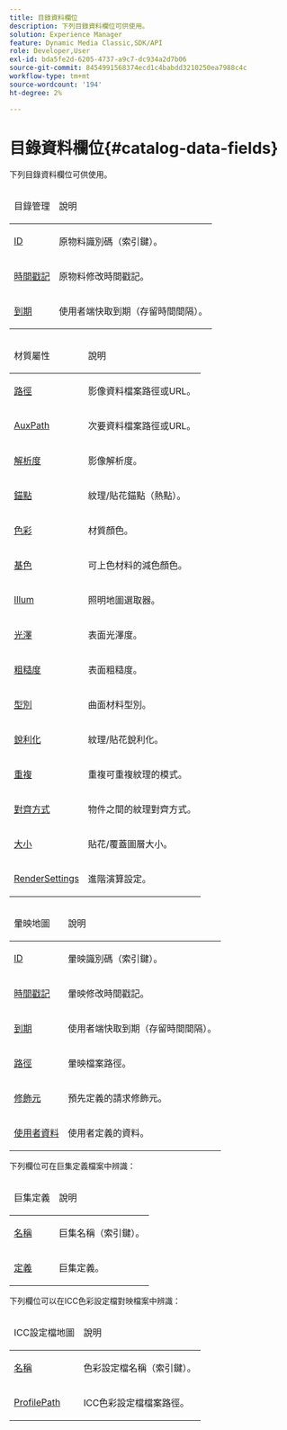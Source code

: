 ```yaml
---
title: 目錄資料欄位
description: 下列目錄資料欄位可供使用。
solution: Experience Manager
feature: Dynamic Media Classic,SDK/API
role: Developer,User
exl-id: bda5fe2d-6205-4737-a9c7-dc934a2d7b06
source-git-commit: 8454991568374ecd1c4babdd3210250ea7988c4c
workflow-type: tm+mt
source-wordcount: '194'
ht-degree: 2%

---
```


# 目錄資料欄位{#catalog-data-fields}

下列目錄資料欄位可供使用。

<table id="simpletable_C2D795844F624470871959842AF50BF3"> 
 <thead class="sthead"> 
  <td class="stentry"> <p>目錄管理 </p></td> 
  <td class="stentry"> <p>說明 </p></td> 
 </thead> 
 <tr class="strow"> 
  <td class="stentry"> <p><a href="../../../../../ir-api/material-cat/image-rendering-api-ref/c-ir-material-catalog/c-ir-material-data-reference/r-ir-id.md#reference-cba2a53a952e403fb57a4e8569f9cf85" type="reference" format="dita" scope="local"> ID</a> </p></td> 
  <td class="stentry"> <p>原物料識別碼（索引鍵）。 </p></td> 
 </tr> 
 <tr class="strow"> 
  <td class="stentry"> <p><a href="../../../../../ir-api/material-cat/image-rendering-api-ref/c-ir-material-catalog/c-ir-material-data-reference/r-ir-timestamp-dataref.md#reference-6daf7973dc4f4b4e9e8165756db7c319" type="reference" format="dita" scope="local">時間戳記</a> </p></td> 
  <td class="stentry"> <p>原物料修改時間戳記。 </p></td> 
 </tr> 
 <tr class="strow"> 
  <td class="stentry"> <p><a href="../../../../../ir-api/material-cat/image-rendering-api-ref/c-ir-material-catalog/c-ir-material-data-reference/r-ir-expiration-dataref.md#reference-5e93943abff54c93bf85aae3b911a3ce" type="reference" format="dita" scope="local">到期</a> </p></td> 
  <td class="stentry"> <p>使用者端快取到期（存留時間間隔）。 </p></td> 
 </tr> 
</table>

<table id="simpletable_58980295E92848B7BE471855D629F756"> 
 <thead class="sthead"> 
  <td class="stentry"> <p>材質屬性 </p></td> 
  <td class="stentry"> <p>說明 </p></td> 
 </thead> 
 <tr class="strow"> 
  <td class="stentry"> <p><a href="../../../../../ir-api/material-cat/image-rendering-api-ref/c-ir-material-catalog/c-ir-material-data-reference/r-ir-path.md#reference-59ebb624250a4965ad1737578a2ab590" type="reference" format="dita" scope="local">路徑</a> </p></td> 
  <td class="stentry"> <p>影像資料檔案路徑或URL。 </p></td> 
 </tr> 
 <tr class="strow"> 
  <td class="stentry"> <p><a href="../../../../../ir-api/material-cat/image-rendering-api-ref/c-ir-material-catalog/c-ir-material-data-reference/r-ir-auxpath.md#reference-943ad5ee3c3b4b06bbcbb005db0dc969" type="reference" format="dita" scope="local"> AuxPath </a> </p></td> 
  <td class="stentry"> <p>次要資料檔案路徑或URL。 </p></td> 
 </tr> 
 <tr class="strow"> 
  <td class="stentry"> <p><a href="../../../../../ir-api/material-cat/image-rendering-api-ref/c-ir-material-catalog/c-ir-material-data-reference/r-ir-resolution-dataref.md#reference-6a2d64c2d72b438fade58a3391569da7" type="reference" format="dita" scope="local">解析度</a> </p></td> 
  <td class="stentry"> <p>影像解析度。 </p></td> 
 </tr> 
 <tr class="strow"> 
  <td class="stentry"> <p><a href="../../../../../ir-api/material-cat/image-rendering-api-ref/c-ir-material-catalog/c-ir-material-data-reference/r-ir-cat-anchor.md#reference-d9b1d49db1fc440686f64b84453297ab" type="reference" format="dita" scope="local">錨點</a> </p></td> 
  <td class="stentry"> <p>紋理/貼花錨點（熱點）。 </p></td> 
 </tr> 
 <tr class="strow"> 
  <td class="stentry"> <p><a href="../../../../../ir-api/material-cat/image-rendering-api-ref/c-ir-material-catalog/c-ir-material-data-reference/r-ir-cat-color.md#reference-7639487fe0ac48beb9e8afa4dc845552" type="reference" format="dita" scope="local">色彩</a> </p></td> 
  <td class="stentry"> <p>材質顏色。 </p></td> 
 </tr> 
 <tr class="strow"> 
  <td class="stentry"> <p><a href="../../../../../ir-api/material-cat/image-rendering-api-ref/c-ir-material-catalog/c-ir-material-data-reference/r-ir-basecolor.md#reference-5f02371b1d8e444ab12d2614d9792de8" type="reference" format="dita" scope="local">基色</a> </p></td> 
  <td class="stentry"> <p>可上色材料的減色顏色。 </p></td> 
 </tr> 
 <tr class="strow"> 
  <td class="stentry"> <p><a href="../../../../../ir-api/material-cat/image-rendering-api-ref/c-ir-material-catalog/c-ir-material-data-reference/r-ir-cat-illum.md#reference-faeb85b387544d04b8aa4ccc3ab12e0f" type="reference" format="dita" scope="local"> Illum </a> </p></td> 
  <td class="stentry"> <p>照明地圖選取器。 </p></td> 
 </tr> 
 <tr class="strow"> 
  <td class="stentry"> <p><a href="../../../../../ir-api/material-cat/image-rendering-api-ref/c-ir-material-catalog/c-ir-material-data-reference/r-ir-cat-gloss.md#reference-5277f62a67e2408ab94699aa712f1eeb" type="reference" format="dita" scope="local">光澤</a> </p></td> 
  <td class="stentry"> <p>表面光澤度。 </p></td> 
 </tr> 
 <tr class="strow"> 
  <td class="stentry"> <p><a href="../../../../../ir-api/material-cat/image-rendering-api-ref/c-ir-material-catalog/c-ir-material-data-reference/r-ir-roughness.md#reference-79f748ac642745e3b81795a99f61fa99" type="reference" format="dita" scope="local">粗糙度</a> </p></td> 
  <td class="stentry"> <p>表面粗糙度。 </p></td> 
 </tr> 
 <tr class="strow"> 
  <td class="stentry"> <p><a href="../../../../../ir-api/material-cat/image-rendering-api-ref/c-ir-material-catalog/c-ir-material-data-reference/r-ir-cat-type.md#reference-9bea147dda9f4e74bc0ec79dcc0d9161" type="reference" format="dita" scope="local">型別</a> </p></td> 
  <td class="stentry"> <p>曲面材料型別。 </p></td> 
 </tr> 
 <tr class="strow"> 
  <td class="stentry"> <p><a href="../../../../../ir-api/material-cat/image-rendering-api-ref/c-ir-material-catalog/c-ir-material-data-reference/r-ir-sharp-dataref.md#reference-f79a14bd52474dfd8495115d398a30d0" type="reference" format="dita" scope="local">銳利化</a> </p></td> 
  <td class="stentry"> <p>紋理/貼花銳利化。 </p></td> 
 </tr> 
 <tr class="strow"> 
  <td class="stentry"> <p><a href="../../../../../ir-api/material-cat/image-rendering-api-ref/c-ir-material-catalog/c-ir-material-data-reference/r-ir-cat-repeat.md#reference-20e149211e1f4e8285db5ecb83c1902e" type="reference" format="dita" scope="local">重複</a> </p></td> 
  <td class="stentry"> <p>重複可重複紋理的模式。 </p></td> 
 </tr> 
 <tr class="strow"> 
  <td class="stentry"> <p><a href="../../../../../ir-api/material-cat/image-rendering-api-ref/c-ir-material-catalog/c-ir-material-data-reference/r-ir-alignment.md#reference-e52152e8dc244d0aa13b40c615d0f399" type="reference" format="dita" scope="local">對齊方式</a> </p></td> 
  <td class="stentry"> <p>物件之間的紋理對齊方式。 </p></td> 
 </tr> 
 <tr class="strow"> 
  <td class="stentry"> <p><a href="../../../../../ir-api/material-cat/image-rendering-api-ref/c-ir-material-catalog/c-ir-material-data-reference/r-ir-cat-size.md#reference-a698b0d2652f4ea8a2b006fbf59cf4f1" type="reference" format="dita" scope="local">大小</a> </p></td> 
  <td class="stentry"> <p>貼花/覆蓋圖層大小。 </p></td> 
 </tr> 
 <tr class="strow"> 
  <td class="stentry"> <p><a href="../../../../../ir-api/material-cat/image-rendering-api-ref/c-ir-material-catalog/c-ir-material-data-reference/r-ir-rendersettings-dataref.md#reference-9ce753ae4096455eadcc12ac064de711" type="reference" format="dita" scope="local"> RenderSettings </a> </p></td> 
  <td class="stentry"> <p>進階演算設定。 </p></td> 
 </tr> 
</table>

<table id="simpletable_BD278D96C3324004ABBBACEDF85F8D50"> 
 <thead class="sthead"> 
  <td class="stentry"> 暈映地圖</td> 
  <td class="stentry"> <p>說明 </p></td> 
 </thead> 
 <tr class="strow"> 
  <td class="stentry"> <p><a href="../../../../../ir-api/material-cat/image-rendering-api-ref/c-ir-material-catalog/c-ir-vignette-map-reference/r-ir-id-vignette.md#reference-2a7ba758924b4757b3234942304db7fd" type="reference" format="dita" scope="local"> ID</a> </p></td> 
  <td class="stentry"> <p>暈映識別碼（索引鍵）。 </p></td> 
 </tr> 
 <tr class="strow"> 
  <td class="stentry"> <p><a href="../../../../../ir-api/material-cat/image-rendering-api-ref/c-ir-material-catalog/c-ir-vignette-map-reference/r-ir-timestamp-vignette.md#reference-d57cdd40a6a645d199dbb1d56cc85bc1" type="reference" format="dita" scope="local">時間戳記</a> </p> </td> 
  <td class="stentry"> <p>暈映修改時間戳記。 </p></td> 
 </tr> 
 <tr class="strow"> 
  <td class="stentry"> <p><a href="../../../../../ir-api/material-cat/image-rendering-api-ref/c-ir-material-catalog/c-ir-vignette-map-reference/r-ir-expiration-vignette.md#reference-df80829da93e4c0ab3f97a1792d9c74c" type="reference" format="dita" scope="local">到期</a> </p></td> 
  <td class="stentry"> <p>使用者端快取到期（存留時間間隔）。 </p></td> 
 </tr> 
 <tr class="strow"> 
  <td class="stentry"> <p><a href="../../../../../ir-api/material-cat/image-rendering-api-ref/c-ir-material-catalog/c-ir-vignette-map-reference/r-ir-path-vignette.md#reference-aa1c007b63a04351b89881933deaf59c" type="reference" format="dita" scope="local">路徑</a> </p></td> 
  <td class="stentry"> <p>暈映檔案路徑。 </p></td> 
 </tr> 
 <tr class="strow"> 
  <td class="stentry"> <p><a href="../../../../../ir-api/material-cat/image-rendering-api-ref/c-ir-material-catalog/c-ir-vignette-map-reference/r-ir-modifier.md#reference-cafa1623d65644be8cf3bda6a75ccbc4" type="reference" format="dita" scope="local">修飾元</a> </p></td> 
  <td class="stentry"> <p>預先定義的請求修飾元。 </p></td> 
 </tr> 
 <tr class="strow"> 
  <td class="stentry"> <p><a href="../../../../../ir-api/material-cat/image-rendering-api-ref/c-ir-material-catalog/c-ir-vignette-map-reference/r-ir-userdata.md#reference-5bb5d49aee9c408992e41a5ad17d6e85" type="reference" format="dita" scope="local">使用者資料</a> </p></td> 
  <td class="stentry"> <p>使用者定義的資料。 </p></td> 
 </tr> 
</table>

下列欄位可在巨集定義檔案中辨識：

<table id="simpletable_B722319F81FB4DDA9AC16B27448B8F04"> 
 <thead class="sthead"> 
  <td class="stentry"> 巨集定義</td> 
  <td class="stentry"> <p>說明 </p></td> 
 </thead> 
 <tr class="strow"> 
  <td class="stentry"> <p><a href="../../../../../ir-api/material-cat/image-rendering-api-ref/c-ir-material-catalog/c-ir-macro-definition-reference/r-ir-name.md#reference-63b663d2052545ffab030a23e7060b1e" type="reference" format="dita" scope="local">名稱</a> </p></td> 
  <td class="stentry"> <p>巨集名稱（索引鍵）。 </p></td> 
 </tr> 
 <tr class="strow"> 
  <td class="stentry"> <p><a href="../../../../../ir-api/material-cat/image-rendering-api-ref/c-ir-material-catalog/c-ir-macro-definition-reference/r-ir-definition.md#reference-8f5a6e146b3b4e598dca1f370acf3bfb" type="reference" format="dita" scope="local">定義</a> </p></td> 
  <td class="stentry"> <p>巨集定義。 </p></td> 
 </tr> 
</table>

下列欄位可以在ICC色彩設定檔對映檔案中辨識：

<table id="simpletable_54ED156EDA394412B5C4C49AA3A32828"> 
 <thead class="sthead"> 
  <td class="stentry"> ICC設定檔地圖</td> 
  <td class="stentry"> <p>說明 </p></td> 
 </thead> 
 <tr class="strow"> 
  <td class="stentry"> <p><a href="../../../../../ir-api/material-cat/image-rendering-api-ref/c-ir-material-catalog/c-ir-icc-profile-map-reference/r-ir-name-icc.md#reference-7a293ede360e433782575f8f6a562ac2" type="reference" format="dita" scope="local">名稱</a> </p></td> 
  <td class="stentry"> <p>色彩設定檔名稱（索引鍵）。 </p></td> 
 </tr> 
 <tr class="strow"> 
  <td class="stentry"> <p><a href="../../../../../ir-api/material-cat/image-rendering-api-ref/c-ir-material-catalog/c-ir-icc-profile-map-reference/r-ir-profilepath.md#reference-06f756dd364945ee9b50fd94db46e5be" type="reference" format="dita" scope="local"> ProfilePath</a> </p></td> 
  <td class="stentry"> <p>ICC色彩設定檔檔案路徑。 </p></td> 
 </tr> 
</table>
